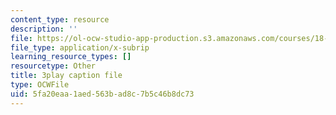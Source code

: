 ```yaml
---
content_type: resource
description: ''
file: https://ol-ocw-studio-app-production.s3.amazonaws.com/courses/18-06sc-linear-algebra-fall-2011/5fa20eaa1aed563bad8c7b5c46b8dc73_RWvi4Vx4CDc.vtt
file_type: application/x-subrip
learning_resource_types: []
resourcetype: Other
title: 3play caption file
type: OCWFile
uid: 5fa20eaa-1aed-563b-ad8c-7b5c46b8dc73
---
```

